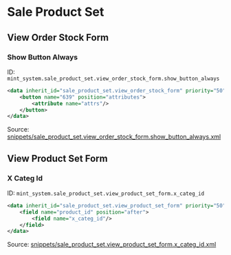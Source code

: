# Sale Product Set

## View Order Stock Form

### Show Button Always

ID: `mint_system.sale_product_set.view_order_stock_form.show_button_always`

```xml
<data inherit_id="sale_product_set.view_order_stock_form" priority="50">
    <button name="639" position="attributes">
        <attribute name="attrs"/>
    </button>
</data>

```

Source: [snippets/sale_product_set.view_order_stock_form.show_button_always.xml](https://github.com/Mint-System/Odoo-Build/tree/main/snippets/sale_product_set.view_order_stock_form.show_button_always.xml)

## View Product Set Form

### X Categ Id

ID: `mint_system.sale_product_set.view_product_set_form.x_categ_id`

```xml
<data inherit_id="sale_product_set.view_product_set_form" priority="50">
    <field name="product_id" position="after">
        <field name="x_categ_id"/>
    </field>
</data>

```

Source: [snippets/sale_product_set.view_product_set_form.x_categ_id.xml](https://github.com/Mint-System/Odoo-Build/tree/main/snippets/sale_product_set.view_product_set_form.x_categ_id.xml)
